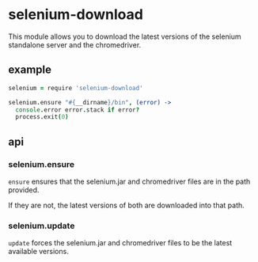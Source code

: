 # selenium-download

This module allows you
to download the latest versions
of the selenium standalone server
and the chromedriver.

## example

```coffee
selenium = require 'selenium-download'

selenium.ensure "#{__dirname}/bin", (error) ->
  console.error error.stack if error?
  process.exit(0)
```

## api

### selenium.ensure

`ensure` ensures that
the selenium.jar and chromedriver
files are in the path provided.

If they are not,
the latest versions of both
are downloaded into that path.

### selenium.update

`update` forces
the selenium.jar and chromedriver
files to be the latest available versions.

